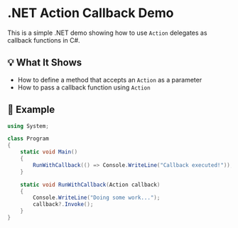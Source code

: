 # .NET Action Callback Demo

This is a simple .NET demo showing how to use `Action` delegates as callback functions in C#.

## 💡 What It Shows

- How to define a method that accepts an `Action` as a parameter
- How to pass a callback function using `Action`

## 📄 Example

```csharp
using System;

class Program
{
    static void Main()
    {
        RunWithCallback(() => Console.WriteLine("Callback executed!"));
    }

    static void RunWithCallback(Action callback)
    {
        Console.WriteLine("Doing some work...");
        callback?.Invoke();
    }
}
